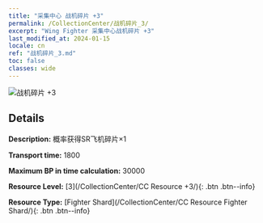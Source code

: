 ```yaml
---
title: "采集中心 战机碎片 +3"
permalink: /CollectionCenter/战机碎片_3/
excerpt: "Wing Fighter 采集中心战机碎片 +3"
last_modified_at: 2024-01-15
locale: cn
ref: "战机碎片_3.md"
toc: false
classes: wide
---
```



![战机碎片 +3](/images/cc/CC_Fighter_Shard_3.png)

## Details

  **Description:** 概率获得SR飞机碎片×1

  **Transport time:** 1800

  **Maximum BP in time calculation:** 30000

  **Resource Level:** [3](/CollectionCenter/CC Resource +3/){: .btn .btn--info}

  **Resource Type:** [Fighter Shard](/CollectionCenter/CC Resource Fighter Shard/){: .btn .btn--info}

